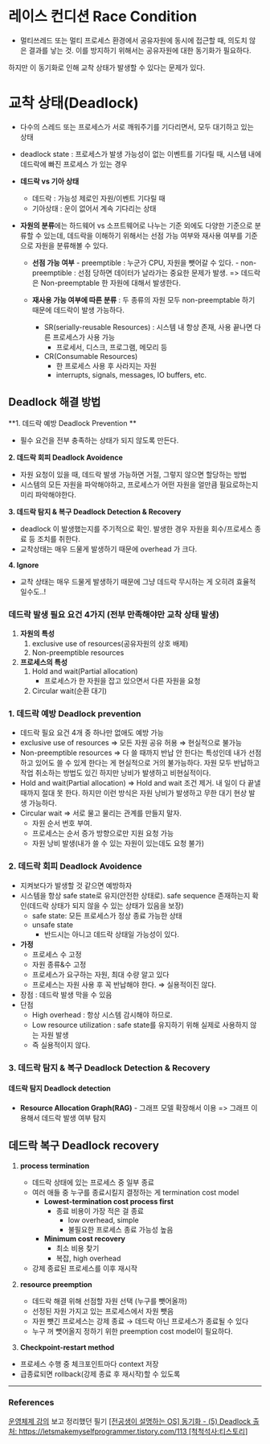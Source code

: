# 레이스 컨디션 Race Condition

- 멀티쓰레드 또는 멀티 프로세스 환경에서 공유자원에 동시에 접근할 때, 의도치 않은 결과를 낳는 것. 이를 방지하기 위해서는 공유자원에 대한 동기화가 필요하다.

하지만 이 동기화로 인해 교착 상태가 발생할 수 있다는 문제가 있다.

# 교착 상태(Deadlock)

- 다수의 스레드 또는 프로세스가 서로 깨워주기를 기다리면서, 모두 대기하고 있는 상태

- deadlock state : 프로세스가 발생 가능성이 없는 이벤트를 기다릴 때, 시스템 내에 데드락에 빠진 프로세스 가 있는 경우
- **데드락 vs 기아 상태**
  - 데드락 : 가능성 제로인 자원/이벤트 기다릴 때
  - 기아상태 : 운이 없어서 계속 기다리는 상태
- **자원의 분류**에는 하드웨어 vs 소프트웨어로 나누는 기준 외에도 다양한 기준으로 분류할 수 있는데, 데드락을 이해하기 위해서는 선점 가능 여부와 재사용 여부를 기준으로 자원을 분류해볼 수 있다.

  - **선점 가능 여부** - preemptible : 누군가 CPU, 자원을 뺏어갈 수 있다. - non-preemptible : 선점 당하면 데이터가 날라가는 중요한 문제가 발생.
    => 데드락은 Non-preemptable 한 자원에 대해서 발생한다.

  - **재사용 가능 여부에 따른 분류** : 두 종류의 자원 모두 non-preemptable 하기 때문에 데드락이 발생 가능하다.
    - SR(serially-reusable Resources) : 시스템 내 항상 존재, 사용 끝나면 다른 프로세스가 사용 가능
      - 프로세서, 디스크, 프로그램, 메모리 등
    - CR(Consumable Resources)
      - 한 프로세스 사용 후 사라지는 자원
      - interrupts, signals, messages, IO buffers, etc.

## Deadlock 해결 방법

**1. 데드락 예방 Deadlock Prevention **

- 필수 요건을 전부 충족하는 상태가 되지 않도록 만든다.

**2. 데드락 회피 Deadlock Avoidence**

- 자원 요청이 있을 때, 데드락 발생 가능하면 거절, 그렇지 않으면 할당하는 방법
- 시스템의 모든 자원을 파악해야하고, 프로세스가 어떤 자원을 얼만큼 필요로하는지 미리 파악해야한다.

**3. 데드락 탐지 & 복구 Deadlock Detection & Recovery**

- deadlock 이 발생했는지를 주기적으로 확인. 발생한 경우 자원을 회수/프로세스 종료 등 조치를 취한다.
- 교착상태는 매우 드물게 발생하기 때문에 overhead 가 크다.

**4. Ignore**

- 교착 상태는 매우 드물게 발생하기 때문에 그냥 데드락 무시하는 게 오히려 효율적일수도..!

### **데드락 발생 필요 요건 4가지** (전부 만족해야만 교착 상태 발생)

1. **자원의 특성**
   1. exclusive use of resources(공유자원의 상호 배제)
   2. Non-preemptible resources
2. **프로세스의 특성**
   1. Hold and wait(Partial allocation)
      - 프로세스가 한 자원을 잡고 있으면서 다른 자원을 요청
   2. Circular wait(순환 대기)

### 1. 데드락 예방 Deadlock prevention

- 데드락 필요 요건 4개 중 하나만 없애도 예방 가능
- exclusive use of resources ⇒ 모든 자원 공유 허용 ⇒ 현실적으로 불가능
- Non-preemptible resources ⇒ 다 쓸 때까지 반납 안 한다는 특성인데 내가 선점하고 있어도 쓸 수 있게 한다는 게 현실적으로 거의 불가능하다. 자원 모두 반납하고 작업 취소하는 방법도 있긴 하지만 낭비가 발생하고 비현실적이다.
- Hold and wait(Partial allocation) ⇒ Hold and wait 조건 제거. 내 일이 다 끝낼 때까지 절대 못 한다. 하지만 이런 방식은 자원 낭비가 발생하고 무한 대기 현상 발생 가능하다.
- Circular wait ⇒ 서로 물고 물리는 관계를 만들지 말자.
  - 자원 순서 번호 부여.
  - 프로세스는 순서 증가 방향으로만 지원 요청 가능
  - 자원 낭비 발생(내가 쓸 수 있는 자원이 있는데도 요청 불가)

### 2. 데드락 회피 Deadlock Avoidence

- 지켜보다가 발생할 것 같으면 예방하자
- 시스템을 항상 safe state로 유지(안전한 상태로). safe sequence 존재하는지 확인(데드락 상태가 되지 않을 수 있는 상태가 있음을 보장)
  - safe state: 모든 프로세스가 정상 종료 가능한 상태
  - unsafe state
    - 반드시는 아니고 데드락 상태일 가능성이 있다.
- **가정**
  - 프로세스 수 고정
  - 자원 종류&수 고정
  - 프로세스가 요구하는 자원, 최대 수량 알고 있다
  - 프로세스는 자원 사용 후 꼭 반납해야 한다.
  ⇒ 실용적이진 않다.
- 장점 : 데드락 발생 막을 수 있음
- 단점
  - High overhead : 항상 시스템 감시해야 하므로.
  - Low resource utilization : safe state를 유지하기 위해 실제로 사용하지 않는 자원 발생
  - 즉 실용적이지 않다.

### 3. 데드락 탐지 & 복구 Deadlock Detection & Recovery

#### 데드락 탐지 Deadlock detection

- **Resource Allocation Graph(RAG)** - 그래프 모델 확장해서 이용
  => 그래프 이용해서 데드락 발생 여부 탐지

## 데드락 복구 Deadlock recovery

1. **process termination**
   - 데드락 상태에 있는 프로세스 중 일부 종료
   - 여러 애들 중 누구를 종료시킬지 결정하는 게 termination cost model
     - **Lowest-termination cost process first**
       - 종료 비용이 가장 적은 걸 종료
         - low overhead, simple
         - 불필요한 프로세스 종료 가능성 높음
     - **Minimum cost recovery**
       - 최소 비용 찾기
       - 복잡, high overhead
   - 강제 종료된 프로세스를 이후 재시작
2. **resource preemption**

   - 데드락 해결 위해 선점할 자원 선택 (누구를 뺏어올까)
   - 선정된 자원 가지고 있는 프로세스에서 자원 뺏음
   - 자원 뺏긴 프로세스는 강제 종료 → 데드락 아닌 프로세스가 종료될 수 있다
   - 누구 꺼 뻇어올지 정하기 위한 preemption cost model이 필요하다.

3. **Checkpoint-restart method**

- 프로세스 수행 중 체크포인트마다 context 저장
- 급종료되면 rollback(강제 종료 후 재시작)할 수 있도록

---

### References

[운영체제 강의](https://www.youtube.com/watch?v=EdTtGv9w2sA&list=PLBrGAFAIyf5rby7QylRc6JxU5lzQ9c4tN) 보고 정리했던 필기
[[전공생이 설명하는 OS] 동기화 - (5) Deadlock
출처: https://letsmakemyselfprogrammer.tistory.com/113 [척척석사:티스토리]](https://letsmakemyselfprogrammer.tistory.com/113)
